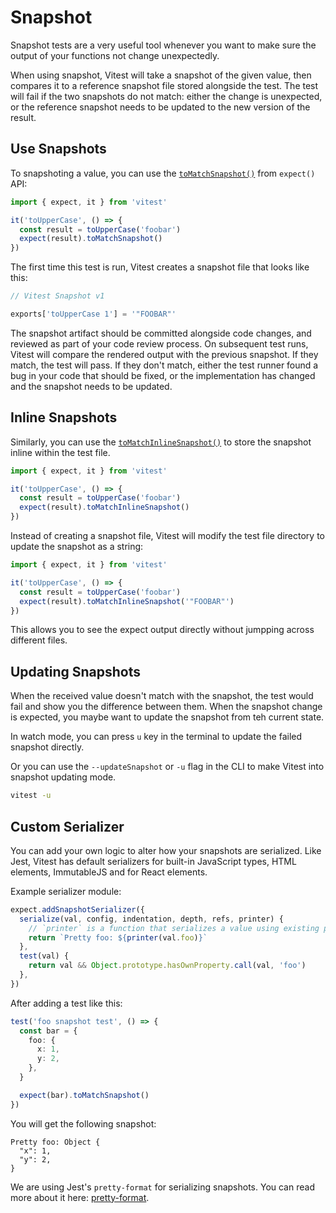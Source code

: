 # Snapshot

Snapshot tests are a very useful tool whenever you want to make sure the output of your functions not change unexpectedly.

When using snapshot, Vitest will take a snapshot of the given value, then compares it to a reference snapshot file stored alongside the test. The test will fail if the two snapshots do not match: either the change is unexpected, or the reference snapshot needs to be updated to the new version of the result.

## Use Snapshots

To snapshoting a value, you can use the [`toMatchSnapshot()`](/api/#tomatchsnapshot) from `expect()` API:

```ts
import { expect, it } from 'vitest'

it('toUpperCase', () => {
  const result = toUpperCase('foobar')
  expect(result).toMatchSnapshot()
})
```

The first time this test is run, Vitest creates a snapshot file that looks like this:

```js
// Vitest Snapshot v1

exports['toUpperCase 1'] = '"FOOBAR"'
```

The snapshot artifact should be committed alongside code changes, and reviewed as part of your code review process. On subsequent test runs, Vitest will compare the rendered output with the previous snapshot. If they match, the test will pass. If they don't match, either the test runner found a bug in your code that should be fixed, or the implementation has changed and the snapshot needs to be updated.

## Inline Snapshots

Similarly, you can use the [`toMatchInlineSnapshot()`](/api/#tomatchinlinesnapshot) to store the snapshot inline within the test file.

```ts
import { expect, it } from 'vitest'

it('toUpperCase', () => {
  const result = toUpperCase('foobar')
  expect(result).toMatchInlineSnapshot()
})
```

Instead of creating a snapshot file, Vitest will modify the test file directory to update the snapshot as a string:

```ts
import { expect, it } from 'vitest'

it('toUpperCase', () => {
  const result = toUpperCase('foobar')
  expect(result).toMatchInlineSnapshot('"FOOBAR"')
})
```

This allows you to see the expect output directly without jumpping across different files.

## Updating Snapshots

When the received value doesn't match with the snapshot, the test would fail and show you the difference between them. When the snapshot change is expected, you maybe want to update the snapshot from teh current state.

In watch mode, you can press `u` key in the terminal to update the failed snapshot directly.

Or you can use the `--updateSnapshot` or `-u` flag in the CLI to make Vitest into snapshot updating mode.

```bash
vitest -u
```

## Custom Serializer

You can add your own logic to alter how your snapshots are serialized. Like Jest, Vitest has default serializers for built-in JavaScript types, HTML elements, ImmutableJS and for React elements.

Example serializer module:

```ts
expect.addSnapshotSerializer({
  serialize(val, config, indentation, depth, refs, printer) {
    // `printer` is a function that serializes a value using existing plugins.
    return `Pretty foo: ${printer(val.foo)}`
  },
  test(val) {
    return val && Object.prototype.hasOwnProperty.call(val, 'foo')
  },
})
```

After adding a test like this:

```ts
test('foo snapshot test', () => {
  const bar = {
    foo: {
      x: 1,
      y: 2,
    },
  }

  expect(bar).toMatchSnapshot()
})
```

You will get the following snapshot:

```
Pretty foo: Object {
  "x": 1,
  "y": 2,
}
```

We are using Jest's `pretty-format` for serializing snapshots. You can read more about it here: [pretty-format](https://github.com/facebook/jest/blob/main/packages/pretty-format/README.md#serialize).
